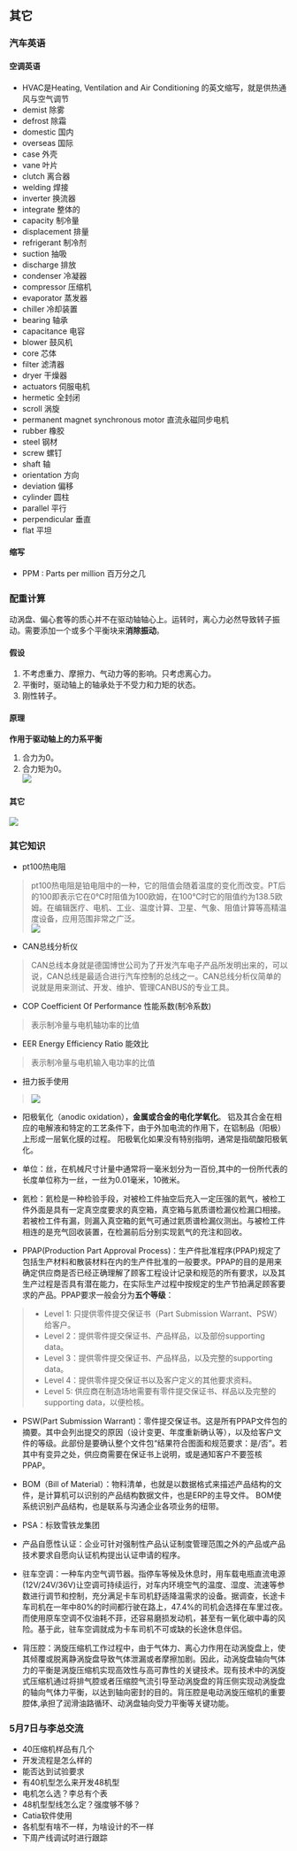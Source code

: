 ## 其它
### 汽车英语
#### 空调英语
- HVAC是Heating, Ventilation and Air Conditioning 的英文缩写，就是供热通风与空气调节
- demist 除雾
- defrost 除霜
- domestic 国内
- overseas 国际
- case 外壳
- vane 叶片
- clutch 离合器
- welding 焊接
- inverter 换流器
- integrate 整体的
- capacity 制冷量
- displacement 排量
- refrigerant 制冷剂
- suction 抽吸
- discharge 排放
- condenser 冷凝器
- compressor 压缩机
- evaporator 蒸发器
- chiller 冷却装置
- bearing 轴承
- capacitance 电容
- blower 鼓风机
- core 芯体
- filter 滤清器
- dryer 干燥器
- actuators 伺服电机
- hermetic 全封闭
- scroll 涡旋
- permanent magnet synchronous motor 直流永磁同步电机
- rubber 橡胶
- steel 钢材
- screw 螺钉
- shaft 轴
- orientation 方向
- deviation 偏移
- cylinder 圆柱
- parallel 平行
- perpendicular 垂直
- flat 平坦

#### 缩写
- PPM : 	Parts per million 百万分之几

### 配重计算
动涡盘、偏心套等的质心并不在驱动轴轴心上。运转时，离心力必然导致转子振动。需要添加一个或多个平衡块来**消除振动**。

#### 假设
1. 不考虑重力、摩擦力、气动力等的影响。只考虑离心力。
2. 平衡时，驱动轴上的轴承处于不受力和力矩的状态。
3. 刚性转子。   

#### 原理
**作用于驱动轴上的力系平衡**
1. 合力为0。
2. 合力矩为0。  
![](https://ddns.smpi.top:10000/md_attachments/Pasted%20image%2020220331141909.png)

#### 其它
![](https://ddns.smpi.top:10000/md_attachments/Pasted%20image%2020220322162806.png)

### 其它知识
- pt100热电阻
> pt100热电阻是铂电阻中的一种，它的阻值会随着温度的变化而改变。PT后的100即表示它在0℃时阻值为100欧姆，在100℃时它的阻值约为138.5欧姆。在编辑医疗、电机、工业、温度计算、卫星、气象、阻值计算等高精温度设备，应用范围非常之广泛。  
> ![](https://ddns.smpi.top:10000/md_attachments/Pasted%20image%2020220329160238.png)

- CAN总线分析仪
> CAN总线本身就是德国博世公司为了开发汽车电子产品所发明出来的，可以说，CAN总线是最适合进行汽车控制的总线之一。CAN总线分析仪简单的说就是用来测试、开发、维护、管理CANBUS的专业工具。

- COP Coefficient Of Performance 性能系数(制冷系数)
> 表示制冷量与电机轴功率的比值

- EER Energy Efficiency Ratio 能效比
> 表示制冷量与电机输入电功率的比值

- 扭力扳手使用
> ![](https://ddns.smpi.top:10000/md_attachments/Pasted%20image%2020220328154514.png)

- 阳极氧化（anodic oxidation），**金属或合金的电化学氧化**。 铝及其合金在相应的电解液和特定的工艺条件下，由于外加电流的作用下，在铝制品（阳极）上形成一层氧化膜的过程。 阳极氧化如果没有特别指明，通常是指硫酸阳极氧化。

- 单位：丝，在机械尺寸计量中通常将一毫米划分为一百份,其中的一份所代表的长度单位称为一丝，一丝为0.01毫米，10微米。

- 氦检：氦检是一种检验手段，对被检工件抽空后充入一定压强的氦气，被检工件外面是具有一定真空度要求的真空箱，真空箱与氦质谱检漏仪检漏口相接。若被检工件有漏，则漏入真空箱的氦气可通过氦质谱检漏仪测出。与被检工件相连的是充气回收装置，在检漏前后分别实现氦气的充注和回收。

- PPAP(Production Part Approval Process)：生产件批准程序(PPAP)规定了包括生产材料和散装材料在内的生产件批准的一般要求。PPAP的目的是用来确定供应商是否已经正确理解了顾客工程设计记录和规范的所有要求，以及其生产过程是否具有潜在能力，在实际生产过程中按规定的生产节拍满足顾客要求的产品。PPAP要求一般会分为**五个等级**：
>- Level 1: 只提供零件提交保证书（Part Submission Warrant、PSW）给客户。
>- Level 2：提供零件提交保证书、产品样品，以及部份supporting data。
>- Level 3：提供零件提交保证书、产品样品，以及完整的supporting data。
>- Level 4：提供零件提交保证书以及客户定义的其他要求资料。
>- Level 5: 供应商在制造场地需要有零件提交保证书、样品以及完整的supporting data，以便检核。

- PSW(Part Submission Warrant)：零件提交保证书。这是所有PPAP文件包的摘要。其中会列出提交的原因（设计变更、年度重新确认等），以及给客户文件的等级。此部份是要确认整个文件包“结果符合图面和规范要求：是/否”。若其中有变异之处，供应商需要在保证书上说明，或是通知客户不要签核PPAP。

- BOM（Bill of Material）：物料清单，也就是以数据格式来描述产品结构的文件，是计算机可以识别的产品结构数据文件，也是ERP的主导文件。 BOM使系统识别产品结构，也是联系与沟通企业各项业务的纽带。

- PSA：标致雪铁龙集团

- 产品自愿性认证：企业可针对强制性产品认证制度管理范围之外的产品或产品技术要求自愿向认证机构提出认证申请的程序。

- 驻车空调：一种车内空气调节器。指停车等候及休息时，用车载电瓶直流电源(12V/24V/36V)让空调可持续运行，对车内环境空气的温度、湿度、流速等参数进行调节和控制，充分满足卡车司机舒适降温需求的设备。据调查，长途卡车司机在一年中80%的时间都行驶在路上，47.4%的司机会选择在车里过夜。而使用原车空调不仅油耗不菲，还容易磨损发动机，甚至有一氧化碳中毒的风险。基于此，驻车空调就成为卡车司机不可或缺的长途休息伴侣。

- 背压腔：涡旋压缩机工作过程中，由于气体力、离心力作用在动涡旋盘上，使其倾覆或脱离静涡旋盘导致气体泄漏或者摩擦加剧。因此，动涡旋盘轴向气体力的平衡是涡旋压缩机实现高效性与高可靠性的关键技术。现有技术中的涡旋式压缩机通过将排气腔或者压缩腔气流引导至动涡旋盘的背压侧实现动涡旋盘的轴向气体力平衡，以达到轴向密封的目的。背压腔是电动涡旋压缩机的重要腔体,承担了润滑油路循环、动涡盘轴向受力平衡等关键功能。

### 5月7日与李总交流
- 40压缩机样品有几个
- 开发流程是怎么样的
- 能否达到试验要求
- 有40机型怎么来开发48机型
- 电机怎么选？李总有个表
- 48机型型线怎么定？强度够不够？
- Catia软件使用
- 各机型有啥不一样，为啥设计的不一样
- 下周产线调试时进行跟踪